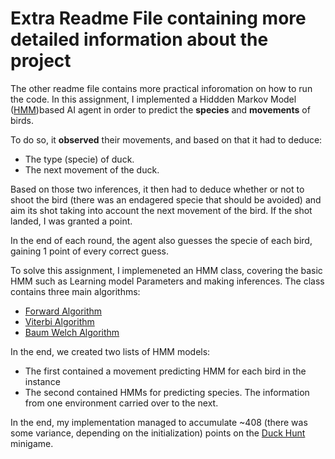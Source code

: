 # Extra Readme File containing more detailed information about the project

The other readme file contains more practical inforomation on how to run the code. In this assignment, I implemented a Hiddden Markov Model
([HMM](https://en.wikipedia.org/wiki/Hidden_Markov_model))based AI agent in order to predict the **species** and **movements** of birds.

To do so, it **observed** their movements, and based on that it had to deduce:
- The type (specie) of duck.
- The next movement of the duck.

Based on those two inferences, it then had to deduce whether or not to shoot the bird (there was an endagered specie that should be avoided)
and aim its shot taking into account the next movement of the bird. If the shot landed, I was granted a point.

In the end of each round, the agent also guesses the specie of each bird, gaining 1 point of every correct guess. 

To solve this assignment, I implemeneted an HMM class, covering the basic HMM such as Learning model Parameters and making inferences. The
class contains three main algorithms:
- [Forward Algorithm](https://en.wikipedia.org/wiki/Forward_algorithm)
- [Viterbi Algorithm](https://en.wikipedia.org/wiki/Viterbi_algorithm)
- [Baum Welch Algorithm](https://en.wikipedia.org/wiki/Baum%E2%80%93Welch_algorithm)

In the end, we created two lists of HMM models: 
- The first contained a movement predicting HMM for each bird in the instance
- The second contained HMMs for predicting species. The information from one environment carried over to the next.

In the end, my implementation managed to accumulate ~408 (there was some variance, depending on the initialization) points on the [Duck Hunt](https://kth.kattis.com/problems/kth.ai.duckhunt) minigame.
